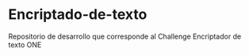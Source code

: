 # Encriptado-de-texto
Repositorio de desarrollo que corresponde al Challenge Encriptador de texto ONE
